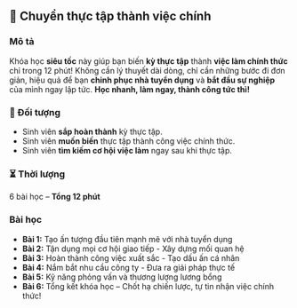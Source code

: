 ## 📌 Chuyển thực tập thành việc chính  

### Mô tả  
Khóa học **siêu tốc** này giúp bạn biến **kỳ thực tập** thành **việc làm chính thức** chỉ trong 12 phút! Không cần lý thuyết dài dòng, chỉ cần những bước đi đơn giản, hiệu quả để bạn **chinh phục nhà tuyển dụng** và **bắt đầu sự nghiệp** của mình ngay lập tức. **Học nhanh, làm ngay, thành công tức thì!**

### 🎯 Đối tượng  
- Sinh viên **sắp hoàn thành** kỳ thực tập.  
- Sinh viên **muốn biến** thực tập thành công việc chính thức.  
- Sinh viên **tìm kiếm cơ hội việc làm** ngay sau khi thực tập.  

### ⏳ Thời lượng  
6 bài học – **Tổng 12 phút**  

### Bài học  
- **Bài 1:** Tạo ấn tượng đầu tiên mạnh mẽ với nhà tuyển dụng  
- **Bài 2:** Tận dụng mọi cơ hội giao tiếp - Xây dựng mối quan hệ  
- **Bài 3:** Hoàn thành công việc xuất sắc - Tạo dấu ấn cá nhân  
- **Bài 4:** Nắm bắt nhu cầu công ty - Đưa ra giải pháp thực tế  
- **Bài 5:** Kỹ năng phỏng vấn và thương lượng lương bổng  
- **Bài 6:** Tổng kết khóa học – Chốt hạ chiến lược, tự tin nhận việc chính thức!